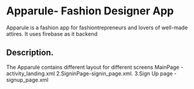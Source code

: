 # Apparule- Fashion Designer App
Apparule is a fashion app for fashiontrepreneurs and lovers of well-made attires. It uses firebase as it backend

## Description.
The Apparule contains different layout for different screens
MainPage - activity_landing.xml
2.SigninPage-signin_page.xml.
3.Sign Up page - signup_page.xml

